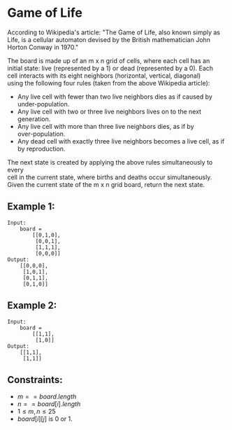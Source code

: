 # Game of Life

According to Wikipedia's article: "The Game of Life, also known simply as  
Life, is a cellular automaton devised by the British mathematician John  
Horton Conway in 1970."

The board is made up of an m x n grid of cells, where each cell has an  
initial state: live (represented by a 1) or dead (represented by a 0). Each  
cell interacts with its eight neighbors (horizontal, vertical, diagonal)  
using the following four rules (taken from the above Wikipedia article):

* Any live cell with fewer than two live neighbors dies as if caused by  
under-population.
* Any live cell with two or three live neighbors lives on to the next  
generation.
* Any live cell with more than three live neighbors dies, as if by  
over-population.
* Any dead cell with exactly three live neighbors becomes a live cell, as if  
by reproduction.

The next state is created by applying the above rules simultaneously to every  
cell in the current state, where births and deaths occur simultaneously.  
Given the current state of the m x n grid board, return the next state.

 

## Example 1:

    Input: 
        board = 
            [[0,1,0],
             [0,0,1],
             [1,1,1],
             [0,0,0]]
    Output: 
        [[0,0,0],
         [1,0,1],
         [0,1,1],
         [0,1,0]]

## Example 2:

    Input: 
        board = 
            [[1,1],
             [1,0]]
    Output: 
        [[1,1],
         [1,1]]

 

## Constraints:

* $m == board.length$
* $n == board[i].length$
* $1 \le m, n \le 25$
* $board[i][j]$ is 0 or 1.

